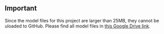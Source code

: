 ## Important
Since the model files for this project are larger than 25MB, they cannot be uloaded to GitHub. Please find all model files in [this Google Drive link](https://drive.google.com/drive/folders/1yXTCJnAxSZhNNPDVR6VcL4FLMkKQzlII?usp=sharing).
